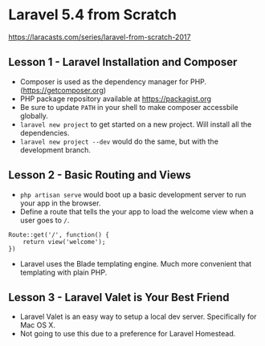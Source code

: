 # Laravel 5.4 from Scratch
https://laracasts.com/series/laravel-from-scratch-2017

## Lesson 1 - Laravel Installation and Composer
* Composer is used as the dependency manager for PHP. (https://getcomposer.org)
* PHP package repository available at https://packagist.org
* Be sure to update `PATH` in your shell to make composer accessbile globally.
* `laravel new project` to get started on a new project. Will install all the dependencies.
* `laravel new project --dev` would do the same, but with the development branch.

## Lesson 2 - Basic Routing and Views
* `php artisan serve` would boot up a basic development server to run your app in the browser.
* Define a route that tells the your app to load the welcome view when a user goes to `/`.
```
Route::get('/', function() {
	return view('welcome');
})
```
* Laravel uses the Blade templating engine. Much more convenient that templating with plain PHP.

## Lesson 3 - Laravel Valet is Your Best Friend
* Laravel Valet is an easy way to setup a local dev server. Specifically for Mac OS X.
* Not going to use this due to a preference for Laravel Homestead.